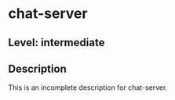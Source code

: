 # chat-server
## Level: intermediate
## Description
This is an incomplete description for chat-server.
